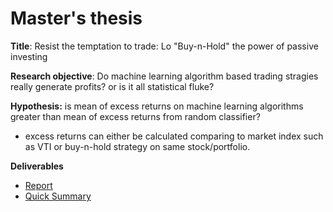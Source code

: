# Master's thesis

**Title**: Resist the temptation to trade: Lo "Buy-n-Hold" the power of passive investing

**Research objective**: Do machine learning algorithm based trading stragies really generate profits? or is it all statistical fluke?

**Hypothesis:** is mean of excess returns on machine learning algorithms greater than mean of excess returns from random classifier? 

* excess returns can either be calculated comparing to market index such as VTI or buy-n-hold strategy on same stock/portfolio.

**Deliverables**
   - [Report](thesis.pdf)
   - [Quick Summary](presentation.pptx)
